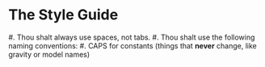 # The Style Guide

#. Thou shalt always use spaces, not tabs.
#. Thou shalt use the following naming conventions:
    #. CAPS for constants (things that **never** change, like gravity or model names)
